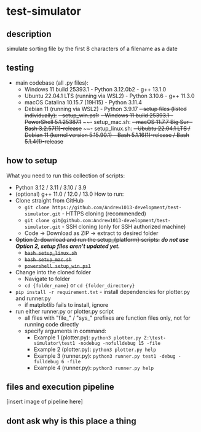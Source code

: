 # test-simulator
## description
simulate sorting file by the first 8 characters of a filename as a date

## testing
- main codebase (all .py files):
  - Windows 11 build 25393.1 - Python 3.12.0b2 - g++ 13.1.0
  - Ubuntu 22.04.1 LTS (running via WSL2) - Python 3.10.6 - g++ 11.3.0
  - macOS Catalina 10.15.7 (19H15) - Python 3.11.4
  - Debian 11 (running via WSL2) - Python 3.9.17
~~- setup files (listed individually):~~
  ~~- setup_win.ps1:~~
    ~~- Windows 11 build 25393.1 - PowerShell 5.1.25387.1~~
  ~~- setup_mac.sh:
    ~~- macOS 11.7.7 Big Sur - Bash 3.2.57(1)-release~~
  ~~- setup_linux.sh:
    ~~- Ububtu 22.04.1 LTS / Debian 11 (kernel version 5.15.90.1) - Bash 5.1.16(1)-release / Bash 5.1.4(1)-release~~
## how to setup
What you need to run this collection of scripts:
- Python 3.12 / 3.11 / 3.10 / 3.9
- (optional) g++ 11.0 / 12.0 / 13.0
How to run:
- Clone straight from GitHub
  - `git clone https://github.com/Andrew1013-development/test-simulator.git` - HTTPS cloning (recommended)
  - `git clone git@github.com:Andrew1013-development/test-simulator.git` - SSH cloning (only for SSH authorized machine)
  - Code -> Download as ZIP -> extract to desired folder
- ~~Option 2: download and run the setup_{platform} scripts:~~ ***do not use Option 2, setup files aren't updated yet.***
  - ~~`bash setup_linux.sh`~~
  - ~~`bash setup_mac.sh`~~
  - ~~`powershell setup_win.ps1`~~
- Change into the cloned folder
  - Navigate to folder
  - `cd {folder_name}` or `cd {folder_directory}`
- `pip install -r requirement.txt` - install dependencies for plotter.py and runner.py
  - if matplotlib fails to install, ignore
- run either runner.py or plotter.py script 
  - all files with "file_" / "sys_" prefixes are function files only, not for running code directly
  - specify arguments in command: 
    - Example 1 (plotter.py): `python3 plotter.py Z:\test-simulator\test1 -nodebug -nofulldebug 15 -file` 
    - Example 2 (plotter.py): `python3 plotter.py help`
    - Example 3 (runner.py): `python3 runner.py test1 -debug -fulldebug 6 -file`
    - Example 4 (runner.py): `python3 runner.py help`
## files and execution pipeline
[insert image of pipeline here]

## dont ask why is this place a thing
